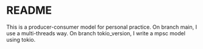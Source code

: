 # README
This is a producer-consumer model for personal practice.
On branch main, I use a multi-threads way.
On branch tokio_version, I write a mpsc model using tokio.